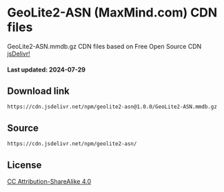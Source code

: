 # GeoLite2-ASN (MaxMind.com) CDN files

GeoLite2-ASN.mmdb.gz CDN files based on Free Open Source CDN [jsDelivr!](https://www.jsdelivr.com/)

#### Last updated: 2024-07-29

## Download link
```
https://cdn.jsdelivr.net/npm/geolite2-asn@1.0.0/GeoLite2-ASN.mmdb.gz
```

## Source
```
https://cdn.jsdelivr.net/npm/geolite2-asn/
```

## License
[CC Attribution-ShareAlike 4.0](https://dev.maxmind.com/geoip/geolite2-free-geolocation-data?lang=en)
